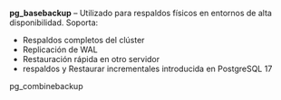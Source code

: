 **pg_basebackup** – Utilizado para respaldos físicos en entornos de alta disponibilidad. Soporta:  
- Respaldos completos del clúster
- Replicación de WAL  
- Restauración rápida en otro servidor
- respaldos y Restaurar incrementales introducida en PostgreSQL 17

pg_combinebackup 
